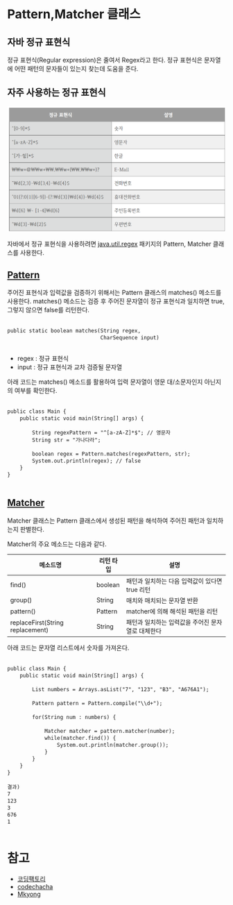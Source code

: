 # Pattern,Matcher 클래스

## 자바 정규 표현식

정규 표현식(Regular expression)은 줄여서 Regex라고 한다.
정규 표현식은 문자열에 어떤 패턴의 문자들이 있는지 찾는데 도움을 준다.

## 자주 사용하는 정규 표현식

![자주 사용하는 정규 표현식](.././image/RegularExpression.png)

자바에서 정규 표현식을 사용하려면 [java.util.regex](https://docs.oracle.com/javase/8/docs/api/index.html?java/util/regex/package-summary.html) 패키지의 Pattern, Matcher 클래스를 사용한다.

## [Pattern](https://docs.oracle.com/javase/8/docs/api/index.html?java/util/regex/package-summary.html)

주어진 표현식과 입력값을 검증하기 위해서는 Pattern 클래스의 matches() 메소드를 사용한다. 
matches() 메소드는 검증 후 주어진 문자열이 정규 표현식과 일치하면 true, 그렇지 않으면 false를 리턴한다.

<pre>
<code>
public static boolean matches(String regex,
                              CharSequence input)
</code>
</pre>

- regex : 정규 표현식
- input : 정규 표현식과 교차 검증될 문자열

아래 코드는 matches() 메소드를 활용하여 입력 문자열이 영문 대/소문자인지 아닌지의 여부를 확인한다.

<pre>
<code>
public class Main {
    public static void main(String[] args) {

        String regexPattern = "^[a-zA-Z]*$"; // 영문자
        String str = "가나다라";

        boolean regex = Pattern.matches(regexPattern, str);
        System.out.println(regex); // false
    }
}
</code>
</pre>

## [Matcher](https://docs.oracle.com/javase/8/docs/api/index.html?java/util/regex/package-summary.html)

Matcher 클래스는 Pattern 클래스에서 생성된 패턴을 해석하여 주어진 패턴과 일치하는지 판별한다.

Matcher의 주요 메소드는 다음과 같다.

| 메소드명 | 리턴 타입 | 설명 |
| --- | --- | --- |
| find() | boolean | 패턴과 일치하는 다음 입력값이 있다면 true 리턴 |
| group() | String | 매치와 매치되는 문자열 반환 |
| pattern() | Pattern | matcher에 의해 해석된 패턴을 리턴 |
| replaceFirst(String replacement) | String | 패턴과 일치하는 입력값을 주어진 문자열로 대체한다 |

아래 코드는 문자열 리스트에서 숫자를 가져온다.

<pre>
<code>
public class Main {
    public static void main(String[] args) {

        List<String> numbers = Arrays.asList("7", "123", "B3", "A676A1");

        Pattern pattern = Pattern.compile("\\d+");

        for(String num : numbers) {
            
            Matcher matcher = pattern.matcher(number);
            while(matcher.find()) {
                System.out.println(matcher.group());
            }
        }
    }
}

결과)
7
123
3  
676
1  
</code>
</pre>

# 참고
* [코딩팩토리](https://coding-factory.tistory.com/529)
* [codechacha](https://codechacha.com/ko/java-regex/)
* [Mkyong](https://mkyong.com/java/java-regular-expression-examples/)
